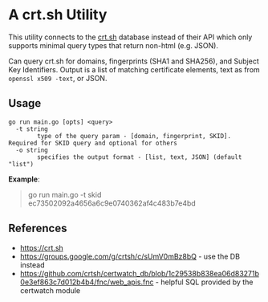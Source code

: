 # A crt.sh Utility
This utility connects to the [crt.sh](https://crt.sh) database instead of their API which only supports minimal query types that return non-html (e.g. JSON).

Can query crt.sh for domains, fingerprints (SHA1 and SHA256), and Subject Key Identifiers. Output is a list of matching certificate elements, text as from `openssl x509 -text`, or JSON.

## Usage
```shell
go run main.go [opts] <query>
  -t string
        type of the query param - [domain, fingerprint, SKID]. Required for SKID query and optional for others
  -o string
        specifies the output format - [list, text, JSON] (default "list")
```

__Example__:
> go run main.go -t skid ec73502092a4656a6c9e0740362af4c483b7e4bd


## References
* https://crt.sh
* https://groups.google.com/g/crtsh/c/sUmV0mBz8bQ - use the DB instead
* https://github.com/crtsh/certwatch_db/blob/1c29538b838ea06d83271b0e3ef863c7d012b4b4/fnc/web_apis.fnc - helpful SQL provided by the certwatch module